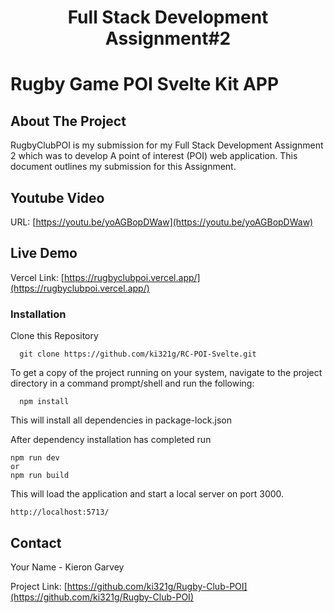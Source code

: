 <div align="center">
  <h1 align="center">Full Stack Development Assignment#2</h1>
</div>

# Rugby Game POI Svelte Kit APP

## About The Project

RugbyClubPOI is my submission for my Full Stack Development Assignment 2 which was to develop A point of interest (POI) web application. This document outlines my submission for this Assignment.

<!-- LIVE DEMO -->
## Youtube Video

URL: [https://youtu.be/yoAGBopDWaw](https://youtu.be/yoAGBopDWaw)

## Live Demo

Vercel Link: [https://rugbyclubpoi.vercel.app/](https://rugbyclubpoi.vercel.app/)

### Installation

Clone this Repository

```
  git clone https://github.com/ki321g/RC-POI-Svelte.git
```

To get a copy of the project running on your system, navigate to the project directory in a command prompt/shell and run the following:

```
  npm install
```

This will install all dependencies in package-lock.json

After dependency installation has completed run

```
npm run dev
or
npm run build
```

This will load the application and start a local server on port 3000.

```
http://localhost:5713/
```

<!-- CONTACT -->

## Contact

Your Name - Kieron Garvey

Project Link: [https://github.com/ki321g/Rugby-Club-POI](https://github.com/ki321g/Rugby-Club-POI)
